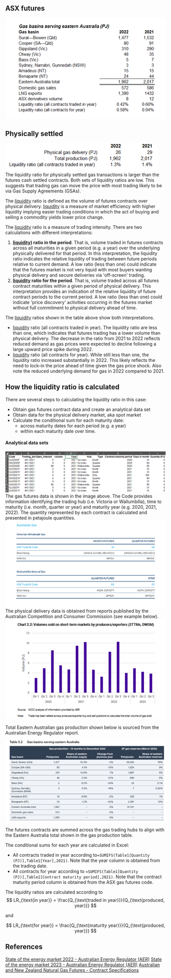## ASX futures 
![Gas markets Australia - liquidity ratio](images/Gas%20markets%20Australia%20-%20liquidity%20ratio.png)
## Physically settled
![Physical gas deliveries liquidity ratio](images/Physical%20gas%20deliveries%20liquidity%20ratio.png)
The liquidity ratio for physically settled gas transactions is larger than the futures cash settled contracts. Both sets of liquidity ratios are low. This suggests that trading gas can move the price with most trading likely to be via Gas Supply Agreements (GSAs).  


The [liquidity](liquidity.md) ratio is defined as the volume of futures contracts over physical delivery. [liquidity](liquidity.md)  is a measure of market efficiency with higher liquidity implying easier trading conditions in which the act of buying and selling a commodity yields lower price change.

The [liquidity](liquidity.md)  ratio is a measure of trading intensity. There are two calculations with different interpretations:

1. **[liquidity](liquidity.md))  ratio in the period**. That is, volume traded in futures contracts across all maturities in a given period (e.g. a year) over the underlying physically delivered for that period. In this interpretation, the liquidity ratio indicates the relative liquidity of trading between future periods relative to current demand. A low ratio (less than one) could indicate that the futures market is not very liquid with most buyers wanting physical delivery and secure deliveries via 'off-screen' trading. 
2. **[liquidity](liquidity.md)  ratio for the period**. That is, volume traded across all futures contract maturities within a given period of physical delivery. This interpretation provides an indication of the relative liquidity of future contract periods to the current period. A low ratio (less than one) could indicate 'price discovery' activities occurring in the futures market without full commitment to physical delivery ahead of time.

The [liquidity](liquidity.md)  ratios shown in the table above show both interpretations.
- [liquidity](liquidity.md)  ratio (all contracts traded in year). The liquidity ratio are less than one, which indicates that futures trading has a lower volume than physical delivery. The decrease in the ratio from 2021 to 2022 reflects reduced demand as gas prices were expected to decline following a large upward price spike during 2022.
- [liquidity](liquidity.md)  ratio (all contracts for year). While still less than one, the liquidity ratio increased substantially in 2022. This likely reflects the need to lock-in the price ahead of time given the gas price shock. Also note the reduced underlying demand for gas in 2022 compared to 2021. 

## How the liquidity ratio is calculated
There are several steps to calculating the liquidity ratio in this case:
- Obtain gas futures contract data and create an analytical data set
- Obtain data for the physical delivery market, aka spot market
- Calculate the conditional sum for each maturity date:
	- across maturity dates for each period (e.g. a year)
	- within each maturity date over time.

#### Analytical data sets
![ASX cash futures contracts](images/ASX%20cash%20futures%20contracts.png)
The gas futures data is shown in the image above. The Code provides information identifying the trading hub (i.e. Victoria or Wallumbilla), time to maturity (i.e. month, quarter or year) and maturity year (e.g. 2020, 2021, 2022). The quantity represented by each contract is calculated and presented in petajoule quantities.
![ASX gas futures codes](images/ASX%20gas%20futures%20codes.png)
The physical delivery data is obtained from reports published by the Australian Competition and Consumer Commission (see example below).
![Physical gas delivery - Gas Inquiry](images/Physical%20gas%20delivery%20-%20Gas%20Inquiry.png)

Total Eastern Australian gas production shown below is sourced from the Australian Energy Regulator report.

![AER Gas production Table 5.2](images/AER%20Gas%20production%20Table%205.2.png)

The futures contracts are summed across the gas trading hubs to align with the Eastern Australia total shown in the gas production table. 

The conditional sums for each year are calculated in Excel: 
- All contracts traded in year according to`=SUMIFS(Table1[Quantity (PJ)],Table1[Year],2021)`. Note that the year column is obtained from the trading date.
- All contracts for year according to `=SUMIFS(Table1[Quantity (PJ)],Table1[Contract maturity period],2021)`. Note that the contract maturity period column is obtained from the ASX gas futures code.

The liquidity ratios are calculated according to
$$
LR_{\text{in year}} = \frac{Q_{\text{traded in year}}}{Q_{\text{produced, year}}}
$$

and

$$
LR_{\text{for year}} = \frac{Q_{\text{maturity year}}}{Q_{\text{produced, year}}}
$$
## References
[State of the energy market 2022 - Australian Energy Regulator (AER)](State%20of%20the%20energy%20market%202022%20-%20Australian%20Energy%20Regulator%20(AER).md)
[State of the energy market 2023 - Australian Energy Regulator (AER)](State%20of%20the%20energy%20market%202023%20-%20Australian%20Energy%20Regulator%20(AER).md)
[Australian and New Zealand Natural Gas Futures - Contract Specifications](Australian%20and%20New%20Zealand%20Natural%20Gas%20Futures%20-%20Contract%20Specifications.md)
